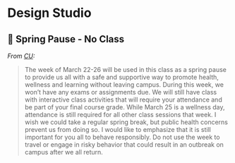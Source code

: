 # Design Studio

## 🙅 Spring Pause - No Class

*From [CU](https://www.cpr.org/2020/10/22/cu-boulder-cancels-spring-break-will-add-more-student-events-and-mental-health-support-next-semester/):*

> The week of March 22-26 will be used in this class as a spring pause to provide us all with a safe and supportive way to promote health, wellness and learning without leaving campus. During this week, we won’t have any exams or assignments due. We will still have class with interactive class activities that will require your attendance and be part of your final course grade. While March 25 is a wellness day, attendance is still required for all other class sessions that week. I wish we could take a regular spring break, but public health concerns prevent us from doing so. I would like to emphasize that it is still important for you all to behave responsibly. Do not use the week to travel or engage in risky behavior that could result in an outbreak on campus after we all return.